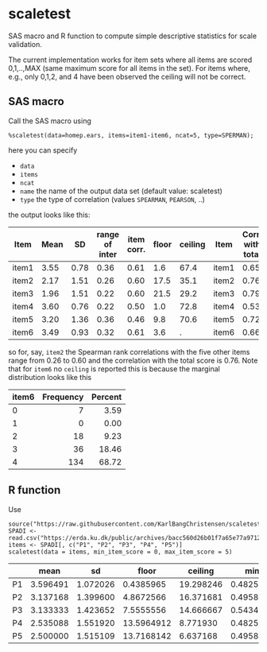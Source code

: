 # scaletest
SAS macro and R function to compute simple descriptive statistics for scale validation.

The current implementation works for item sets where all items are scored 0,1,..,MAX (same maximum score for all items in the set). For items where, e.g., only 0,1,2, and 4 have been observed the ceiling will not be correct.

## SAS macro

Call the SAS macro using

```
%scaletest(data=homep.ears, items=item1-item6, ncat=5, type=SPERMAN);
```

here you can specify

- `data`
- `items`
- `ncat`
- `name` the name of the output data set (default value: scaletest)
- `type` the type of correlation (values `SPEARMAN`, `PEARSON`, ..)

the output looks like this:

| Item  | Mean | SD   | range of inter | item corr. | floor | ceiling | Item  | Corr. with total |
|-------|------|------|----------------|------------|-------|---------|-------|------------------|
| item1 | 3.55 | 0.78 | 0.36           | 0.61       | 1.6   | 67.4    | item1 | 0.65             |
| item2 | 2.17 | 1.51 | 0.26           | 0.60       | 17.5  | 35.1    | item2 | 0.76             |
| item3 | 1.96 | 1.51 | 0.22           | 0.60       | 21.5  | 29.2    | item3 | 0.79             |
| item4 | 3.60 | 0.76 | 0.22           | 0.50       | 1.0   | 72.8    | item4 | 0.53             |
| item5 | 3.20 | 1.36 | 0.36           | 0.46       | 9.8   | 70.6    | item5 | 0.72             |
| item6 | 3.49 | 0.93 | 0.32           | 0.61       | 3.6   | .       | item6 | 0.66             |

so for, say, `item2` the Spearman rank correlations with the five other items range from 0.26 to 0.60 and the correlation with the total score is 0.76. Note that for `item6` no `ceiling` is reported this is because the marginal distribution looks like this

| item6 | Frequency | Percent |
|-------|----------:|--------:|
| 0     | 7         | 3.59    |
| 1     | 0         | 0.00    |
| 2     | 18        | 9.23    |
| 3     | 36        | 18.46   |
| 4     | 134       | 68.72   |

## R function

Use

```
source("https://raw.githubusercontent.com/KarlBangChristensen/scaletest/refs/heads/master/scaletest.R")
SPADI <- read.csv("https://erda.ku.dk/public/archives/bacc560d26b01f7a65e77a9712a92e86/SPADI.csv")
items <- SPADI[, c("P1", "P2", "P3", "P4", "P5")]
scaletest(data = items, min_item_score = 0, max_item_score = 5)  
```

|    | mean     | sd       | floor      | ceiling   | min       | mac       | item_score_corr | raw_corr   |
|----|----------|----------|------------|-----------|-----------|-----------|-----------------|------------|
| P1 | 3.596491 | 1.072026 | 0.4385965  | 19.298246 | 0.4825197 | 0.5584445 | 0.7134621       | 0.5980698  |
| P2 | 3.137168 | 1.399600 | 4.8672566  | 16.371681 | 0.4958951 | 0.5537464 | 0.7674607       | 0.6282480  |
| P3 | 3.133333 | 1.423652 | 7.5555556  | 14.666667 | 0.5434118 | 0.7680526 | 0.8520359       | 0.7530783  |
| P4 | 2.535088 | 1.551920 | 13.5964912 | 8.771930  | 0.4825197 | 0.7680526 | 0.8593796       | 0.7520765  |
| P5 | 2.500000 | 1.515109 | 13.7168142 | 6.637168  | 0.4958951 | 0.5898980 | 0.7925418       | 0.6513641  |

